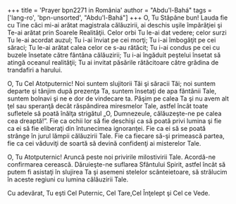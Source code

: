 +++
title = 'Prayer bpn2271 in România'
author = "Abdu'l-Bahá"
tags = ['lang-ro', 'bpn-unsorted', "Abdu'l-Bahá"]
+++
O, Tu Stăpâne bun! Lauda fie cu Tine căci mi-ai arătat magistrala călăuzirii, ai deschis uşile împărăţiei şi Te-ai arătat prin Soarele Realităţii. Celor orbi Tu le-ai dat vedere; celor surzi Tu le-ai acordat auzul; Tu i-ai înviat pe cei morţi; Tu i-ai îmbogăţit pe cei săraci; Tu le-ai arătat calea celor ce s-au rătăcit; Tu i-ai condus pe cei cu buzele însetate către fântâna călăuzirii; Tu i-ai îngăduit peştelui însetat să atingă oceanul realităţii; Tu ai invitat păsările rătăcitoare către grădina de trandafiri a harului.

O, Tu Cel Atotputernic! Noi suntem slujitorii Tăi şi săracii Tăi; noi suntem departe şi tânjim după prezenţa Ta, suntem însetaţi de apa fântânii Tale, suntem bolnavi şi ne e dor de vindecare ta. Păşim pe calea Ta şi nu avem alt ţel sau speranţă decât răspândirea miresmelor Tale, astfel încât toate sufletele să poată înălţa strigătul „O, Dumnezeule, călăuzeşte-ne pe calea cea dreaptă!”. Fie ca ochii lor să fie deschişi ca să poată privi lumina şi fie ca ei să fie eliberaţi din întunecimea ignoranţei. Fie ca ei să se poată strânge în jurul lămpii călăuzirii Tale. Fie ca fiecare să-şi primească partea, fie ca cei văduviţi de soartă să devină confidenţi ai misterelor Tale.

O, Tu Atotputernic! Aruncă peste noi privirile milostivirii Tale. Acordă-ne confirmarea cerească. Dăruieşte-ne suflarea Sfântului Spirit, astfel încât să putem fi asistaţi în slujirea Ta şi asemeni stelelor scânteietoare, să strălucim în aceste regiuni cu lumina călăuzirii Tale.

Cu adevărat, Tu eşti Cel Puternic, Cel Tare,Cel Înţelept şi Cel ce Vede.

